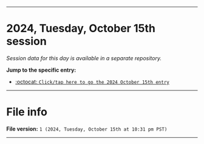 
***

# 2024, Tuesday, October 15th session

_Session data for this day is available in a separate repository._

**Jump to the specific entry:**

- [:octocat: `Click/tap here to go the 2024 October 15th entry`](https://github.com/seanpm2001/SeansLifeArchive_Images_TinyTower_Y2024/tree/SeansLifeArchive_Images_TinyTower_Y2024_Main-dev/2024/10_October/15/)

***

# File info

**File version:** `1 (2024, Tuesday, October 15th at 10:31 pm PST)`

***
